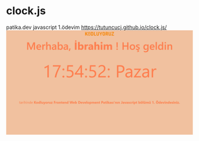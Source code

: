 # clock.js
patika.dev javascript 1.ödevim
https://tutuncucj.github.io/clock.js/
<img src="clock.png">
